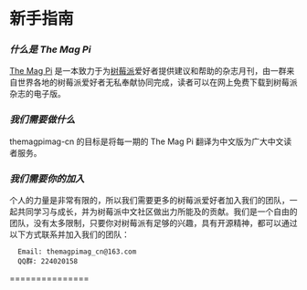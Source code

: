 新手指南
============

### *什么是 The Mag Pi*

[The Mag Pi](http://www.themagpi.com/) 是一本致力于为[树莓派](http://www.raspberrypi.org/)爱好者提供建议和帮助的杂志月刊，由一群来自世界各地的树莓派爱好者无私奉献协同完成，读者可以在网上免费下载到树莓派杂志的电子版。

### *我们需要做什么*
themagpimag-cn 的目标是将每一期的 The Mag Pi 翻译为中文版为广大中文读者服务。

### *我们需要你的加入*
个人的力量是非常有限的，所以我们需要更多的树莓派爱好者加入我们的团队，一起共同学习与成长，并为树莓派中文社区做出力所能及的贡献。我们是一个自由的团队，没有太多限制，只要你对树莓派有足够的兴趣，具有开源精神，都可以通过以下方式联系并加入我们的团队：

      Email: themagpimag_cn@163.com
      QQ群: 224020158

===============



